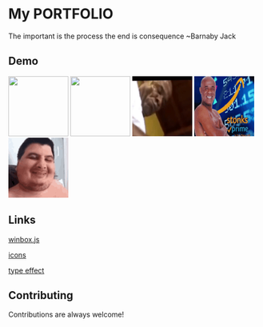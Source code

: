 # My PORTFOLIO

The important is the process the end is consequence ~Barnaby Jack

## Demo

<img src="https://github.com/mrh-ofici/mrh-ofici.github.io/blob/main/giphy.gif" width="120" height="120" />
<img src="https://github.com/mrh-ofici/mrh-ofici.github.io/blob/main/the-litch.gif" width="120" height="120" />
<img src="https://github.com/mrh-ofici/mrh-ofici.github.io/blob/main/AggressivePhonyIndianpangolin-size_restricted.gif" width="120" height="120" />
<img src="https://github.com/mrh-ofici/mrh-ofici.github.io/blob/main/stonks-kid.gif" width="120" height="120" />
<img src="https://github.com/mrh-ofici/mrh-ofici.github.io/blob/main/mario-games.gif" width="120" height="120" />

## Links
[winbox.js](https://github.com/nextapps-de/winbox)

[icons](https://icons8.com )

[type effect](https://readme-typing-svg.herokuapp.com/demo/)
  
## Contributing

Contributions are always welcome!


